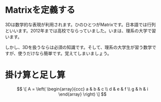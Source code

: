 # Matrixを定義する

3Dは数学的な表現が利用されます。ひのひとつがMatrixです。日本語では行列といいます。2012年までは高校でならっていました。いまは、理系の大学で習います。

しかし、3Dを扱うならは必須の知識です。そして、理系の大学生が習う数学ですが、使うだけなら簡単です。覚えてしまいましょう。



# 掛け算と足し算

$$
\[
  A = \left(
    \begin{array}{ccc}
      a & b & c \\
      d & e & f \\
      g & h & i
    \end{array}
  \right)
\]
$$